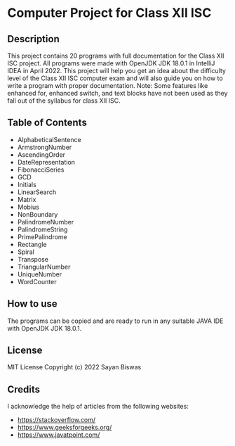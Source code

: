 # Computer Project for Class XII ISC
## Description
This project contains 20 programs with full documentation for the Class XII ISC project.
All programs were made with OpenJDK JDK 18.0.1 in IntelliJ IDEA in April 2022.
This project will help you get an idea about the difficulty level of the Class XII ISC computer exam 
and will also guide you on how to write a program with proper documentation.
Note: Some features like enhanced for, enhanced switch, and text blocks have not been used as they 
fall out of the syllabus for class XII ISC.
## Table of Contents
* AlphabeticalSentence
* ArmstrongNumber
* AscendingOrder
* DateRepresentation
* FibonacciSeries
* GCD
* Initials
* LinearSearch
* Matrix
* Mobius
* NonBoundary
* PalindromeNumber
* PalindromeString
* PrimePalindrome
* Rectangle
* Spiral
* Transpose
* TriangularNumber
* UniqueNumber
* WordCounter
## How to use
The programs can be copied and are ready to run in any suitable JAVA IDE with OpenJDK JDK 18.0.1.
## License
MIT License
Copyright (c) 2022 Sayan Biswas
## Credits
I acknowledge the help of articles from the following websites:
* https://stackoverflow.com/
* https://www.geeksforgeeks.org/
* https://www.javatpoint.com/

